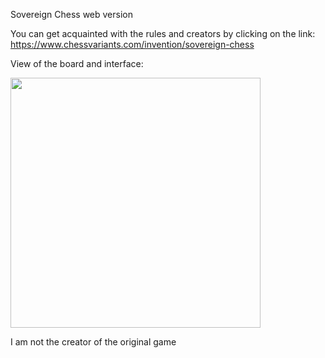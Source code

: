 Sovereign Chess web version

You can get acquainted with the rules and creators by clicking on the link:
https://www.chessvariants.com/invention/sovereign-chess

View of the board and interface:

<img  src="https://github.com/ProWhat/SovereignChess/assets/78951756/d5ea69f1-7c1f-4a60-b323-0471f934524f"  width="400">

I am not the creator of the original game
